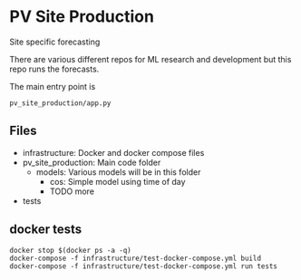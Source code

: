 # PV Site Production
Site specific forecasting

There are various different repos for ML research and development but this repo runs the forecasts.

The main entry point is
```
pv_site_production/app.py
```

## Files
- infrastructure: Docker and docker compose files
- pv_site_production: Main code folder
    - models: Various models will be in this folder
        - cos: Simple model using time of day
        - TODO more
- tests


## docker tests
```
docker stop $(docker ps -a -q)
docker-compose -f infrastructure/test-docker-compose.yml build
docker-compose -f infrastructure/test-docker-compose.yml run tests
```